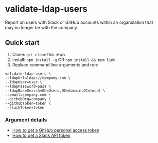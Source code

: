 # validate-ldap-users
Report on users with Slack or GitHub accounts within an organization that may no longer be with the company

## Quick start

1. Clone: `git clone` this repo
2. Install: `npm install -g` OR `npm install && npm link`
3. Replace command line arguments and run:
```
validate-ldap-users \
--ldapUrl=ldap://company.com \
--ldapUser=user \
--ldapPassword=pass \
--ldapBaseSearch=OU=Users,DC=domain,DC=local \
--email=company.com \
--githubOrg=company \
--githubToken=token \
--slackToken=token
```

### Argument details ###
* [How to get a GitHub personal access token](https://help.github.com/articles/creating-a-personal-access-token-for-the-command-line/)
* [How to get a Slack API token](https://get.slack.help/hc/en-us/articles/215770388-Create-and-regenerate-API-tokens)
